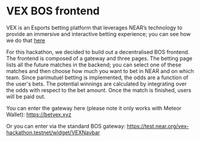 # VEX BOS frontend 
VEX is an Esports betting platform that leverages NEAR’s technology to provide an immersive and interactive betting experience; you can see how we do that [here](https://onedrive.live.com/redir?resid=771419D39CC38DC6!304&authkey=!AEPErdIZLqzIV3Y&ithint=file%2cdocx&e=g4iBlJ)

For this hackathon, we decided to build out a decentralised BOS frontend. The frontend is composed of a gateway and three pages. The betting page lists all the future matches in the backend; you can select one of these matches and then choose how much you want to bet in NEAR and on which team. Since parimutuel betting is implemented, the odds are a function of the user's bets. The potential winnings are calculated by integrating over the odds with respect to the bet amount. Once the match is finished, users will be paid out. 

You can enter the gateway here (please note it only works with Meteor Wallet):  https://betvex.xyz 

Or you can enter via the standard BOS gateway: https://test.near.org/vex-hackathon.testnet/widget/VEXNavbar

